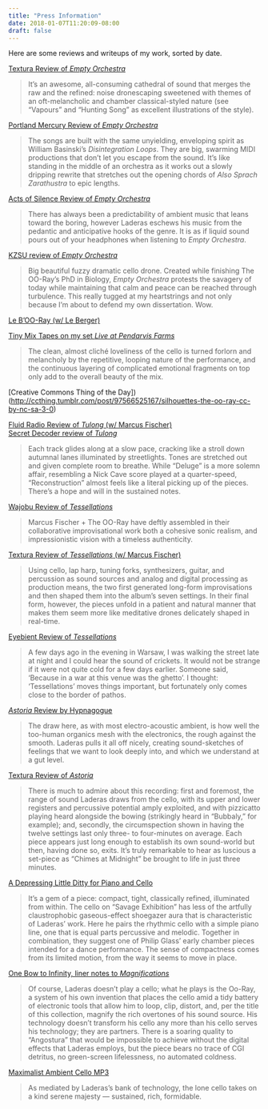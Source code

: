 ```yaml
---
title: "Press Information"
date: 2018-01-07T11:20:09-08:00
draft: false
---
```


<p>Here are some reviews and writeups of my work, sorted by date.</p>
<p><a href="http://www.textura.org/reviews/ooray_emptyorchestra.htm">Textura Review of <em>Empty Orchestra</em></a></p>
<blockquote>
<p>It&rsquo;s an awesome, all-consuming cathedral of sound that merges the raw and the refined: noise dronescaping sweetened with themes of an oft-melancholic and chamber classical-styled nature (see “Vapours” and “Hunting Song” as excellent illustrations of the style).</p>
</blockquote>
<p><a href="http://www.portlandmercury.com/portland/the-oo-ray-and-brumes/Event?oid=15325991">Portland Mercury Review of <em>Empty Orchestra</em></a></p>
<blockquote>
<p>The songs are built with the same unyielding, enveloping spirit as William Basinski&rsquo;s <em>Disintegration Loops</em>. They are big, swarming MIDI productions that don&rsquo;t let you escape from the sound. It&rsquo;s like standing in the middle of an orchestra as it works out a slowly dripping rewrite that stretches out the opening chords of <em>Also Sprach Zarathustra</em> to epic lengths.</p>
</blockquote>
<p><a href="http://www.actsofsilence.com/album-review/liquid-sound/">Acts of Silence Review of <em>Empty Orchestra</em></a></p>
<blockquote>
<p>There has always been a predictability of ambient music that leans toward the boring, however Laderas eschews his music from the pedantic and anticipative hooks of the genre. It is as if liquid sound pours out of your headphones when listening to <em>Empty Orchestra</em>.</p>
</blockquote>
<p><a href="http://zookeeper.stanford.edu/index.php?action=viewRecentReview&amp;tag=1074978">KZSU review of <em>Empty Orchestra</em></a></p>
<blockquote>
<p>Big beautiful fuzzy dramatic cello drone. Created while finishing The OO-Ray’s PhD in Biology, <em>Empty Orchestra</em> protests the savagery of today while maintaining that calm and peace can be reached through turbulence. This really tugged at my heartstrings and not only because I’m about to defend my own dissertation. Wow.</p>
</blockquote>
<p><a href="http://www.ambientexotica.com/ambrev322_lebooray_v/">Le B’OO-Ray (w/ Le Berger)</a> </p>
<p><a href="http://www.tinymixtapes.com/chocolate-grinder/listen-oo-ray-scenes-from-a-wedding-live-at-pendarvis-farms-8-17-13">Tiny Mix Tapes on my set <em>Live at Pendarvis Farms</em></a> </p>
<blockquote>
<p>The clean, almost cliché loveliness of the cello is turned forlorn and melancholy by the repetitive, looping nature of the performance, and the continuous layering of complicated emotional fragments on top only add to the overall beauty of the mix.</p>
</blockquote>
<p>[Creative Commons Thing of the Day])(<a href="http://ccthing.tumblr.com/post/97566525167/silhouettes-the-oo-ray-cc-by-nc-sa-3-0">http://ccthing.tumblr.com/post/97566525167/silhouettes-the-oo-ray-cc-by-nc-sa-3-0</a>) </p>
<p><a href="http://www.fluid-radio.co.uk/2014/02/m-fischer-the-oo-ray/">Fluid Radio Review of <em>Tulong</em> (w/ Marcus Fischer)</a><br/><a href="http://www.secretdecoder.net/blog/2014/01/29/marcus-fischer-the-oo-ray-tulong/">Secret Decoder review of <em>Tulong</em></a> </p>
<blockquote>
<p>Each track glides along at a slow pace, cracking like a stroll down autumnal lanes illuminated by streetlights. Tones are stretched out and given complete room to breathe. While “Deluge” is a more solemn affair, resembling a Nick Cave score played at a quarter-speed, “Reconstruction” almost feels like a literal picking up of the pieces. There’s a hope and will in the sustained notes.</p>
</blockquote>
<p><a href="http://wajobu.com/2012/09/18/marcus-fischer-the-oo-ray-tessellations/">Wajobu Review of <em>Tessellations</em></a></p>
<blockquote>
<p>Marcus Fischer + The OO-Ray have deftly assembled in their collaborative improvisational work both a cohesive sonic realism, and impressionistic vision with a timeless authenticity.</p>
</blockquote>
<p><a href="http://textura.org/reviews/fischer_ooray.htm">Textura Review of <em>Tessellations</em> (w/ Marcus Fischer)</a></p>
<blockquote>
<p>Using cello, lap harp, tuning forks, synthesizers, guitar, and percussion as sound sources and analog and digital processing as production means, the two first generated long-form improvisations and then shaped them into the album&rsquo;s seven settings. In their final form, however, the pieces unfold in a patient and natural manner that makes them seem more like meditative drones delicately shaped in real-time.</p>
</blockquote>
<p><a href="http://eyebient.tumblr.com/post/32938423458/marcus-fischer-the-oo-ray-tessellations">Eyebient Review of <em>Tessellations</em></a></p>
<blockquote>
<p>A few days ago in the evening in Warsaw, I was walking the street late at night and I could hear the sound of crickets. It would not be strange if it were not quite cold for a few days earlier. Someone said, ‘Because in a war at this venue was the ghetto’. I thought: &lsquo;Tessellations’ moves things important, but fortunately only comes close to the border of pathos.</p>
</blockquote>
<p><a href="http://hypnagogue.net/2011/12/14/the-oo-ray-astoria/"><em>Astoria</em> Review by Hypnagogue</a></p>
<blockquote>
<p>The draw here, as with most electro-acoustic ambient, is how well the too-human organics mesh with the electronics, the rough against the smooth. Laderas pulls it all off nicely, creating sound-sketches of feelings that we want to look deeply into, and which we understand at a gut level.</p>
</blockquote>
<p><a href="http://www.textura.org/reviews/ooray_astoria.htm">Textura Review of <em>Astoria</em></a></p>
<blockquote>
<p>There is much to admire about this recording: first and foremost, the range of sound Laderas draws from the cello, with its upper and lower registers and percussive potential amply exploited, and with pizzicatto playing heard alongside the bowing (strikingly heard in “Bubbaly,” for example); and, secondly, the circumspection shown in having the twelve settings last only three- to four-minutes on average. Each piece appears just long enough to establish its own sound-world but then, having done so, exits. It&rsquo;s truly remarkable to hear as luscious a set-piece as “Chimes at Midnight” be brought to life in just three minutes.</p>
</blockquote>
<p><a href="http://disquiet.com/2011/02/06/laderas-ted-piano-cello-15people/">A Depressing Little Ditty for Piano and Cello</a></p>
<blockquote>
<p>It’s a gem of a piece: compact, tight, classically refined, illuminated from within. The cello on “Savage Exhibition” has less of the artfully claustrophobic gaseous-effect shoegazer aura that is characteristic of Laderas’ work. Here he pairs the rhythmic cello with a simple piano line, one that is equal parts percussive and melodic. Together in combination, they suggest one of Philip Glass’ early chamber pieces intended for a dance performance. The sense of compactness comes from its limited motion, from the way it seems to move in place.</p>
</blockquote>
<p><a href="http://disquiet.com/2009/07/08/oo-ray-laderas-magnifications/">One Bow to Infinity, liner notes to <em>Magnifications</em></a></p>
<blockquote>
<p>Of course, Laderas doesn’t play a cello; what he plays is the Oo-Ray, a system of his own invention that places the cello amid a tidy battery of electronic tools that allow him to loop, clip, distort, and, per the title of this collection, magnify the rich overtones of his sound source. His technology doesn’t transform his cello any more than his cello serves his technology; they are partners. There is a soaring quality to “Angostura” that would be impossible to achieve without the digital effects that Laderas employs, but the piece bears no trace of CGI detritus, no green-screen lifelessness, no automated coldness.</p>
</blockquote>
<p><a href="http://disquiet.com/2008/09/02/maximalist-ambient-cello-mp3/">Maximalist Ambient Cello MP3</a></p>
<blockquote>
<p>As mediated by Laderas’s bank of technology, the lone cello takes on a kind serene majesty — sustained, rich, formidable.</p>
</blockquote>

